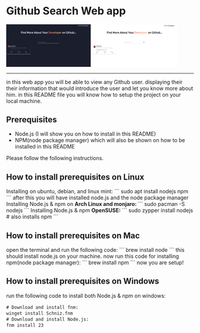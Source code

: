 <h1>Github Search Web app</h1>
<p float="left">
  <img src="/dark-mode.png" width=45% />
  <img src="/light-mode.png" width=45% /> 
</p>
<hr>
in this web app you will be able to view any Github user. displaying their their information that would introduce the user and let you know more about him.
in this README file you will know how to setup the project on your local machine.

<b><h2>Prerequisites</h2></b>
<ul>
    <li>Node.js (I will show you on how to install in this README)</li>
    <li>NPM(node package manager) which will also be shown on how to be installed in this README</li>
</ul>
<p>Please follow the following instructions.</p>
<b><h2>How to install prerequisites on Linux</h2></b>
Installing on ubuntu, debian, and linux mint: 
```
sudo apt install nodejs npm
``` 
after this you will have installed node.js and the node package manager
Installing Node.js & npm on <b>Arch Linux and monjaro: </b>
```
sudo pacman -S nodejs
```
Installing Node.js & npm <b>OpenSUSE:</b> 
```
sudo zypper install nodejs # also installs npm
```
<b><h2>How to install prerequisites on Mac</h2></b>
open the terminal and run the following code:
 ```
 brew install node
 ```
this should install node.js on your machine.
now run this code for installing npm(node package manager): ```
brew install npm
```
now you are setup!

<b><h2>How to install prerequisites on Windows</h2></b>
run the following code to install both Node.js & npm on windows:
```
# Download and install fnm:
winget install Schniz.fnm
# Download and install Node.js:
fnm install 23
```